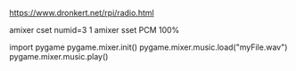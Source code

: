 https://www.dronkert.net/rpi/radio.html

amixer cset numid=3 1
amixer sset PCM 100%


import pygame
pygame.mixer.init()
pygame.mixer.music.load("myFile.wav")
pygame.mixer.music.play()
